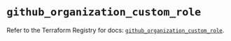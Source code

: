 # `github_organization_custom_role`

Refer to the Terraform Registry for docs: [`github_organization_custom_role`](https://registry.terraform.io/providers/integrations/github/6.0.0/docs/resources/organization_custom_role).
